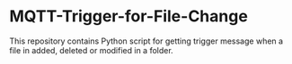 # MQTT-Trigger-for-File-Change

This repository contains Python script for getting trigger message when a file in added, deleted or modified in a folder.
